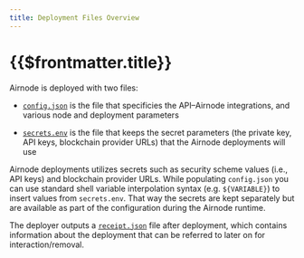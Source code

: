 ```yaml
---
title: Deployment Files Overview
---
```


# {{$frontmatter.title}}

<TocHeader />
<TOC class="table-of-contents" :include-level="[2,3]" />

Airnode is deployed with two files:

- [`config.json`](config-json.md) is the file that specificies the API–Airnode integrations, and various node and deployment parameters

- [`secrets.env`](secrets-env.md) is the file that keeps the secret parameters (the private key, API keys, blockchain provider URLs) that the Airnode deployments will use

Airnode deployments utilizes secrets such as security scheme values (i.e., API keys) and blockchain provider URLs. While populating `config.json` you can use standard shell variable interpolation syntax (e.g. `${VARIABLE}`) to insert values from `secrets.env`. That way the secrets are kept separately but are available as part of the configuration during the Airnode runtime.

The deployer outputs a [`receipt.json`](receipt-json.md) file after deployment, which contains information about the deployment that can be referred to later on for interaction/removal.
